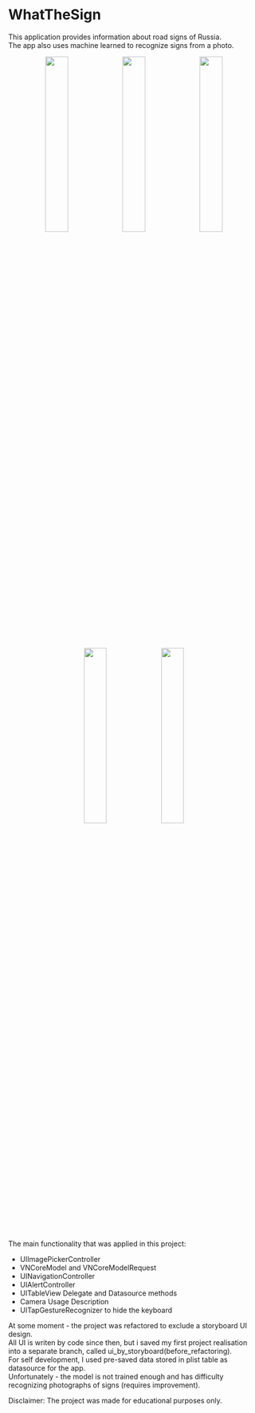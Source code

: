 # WhatTheSign
This application provides information about road signs of Russia.\
The app also uses machine learned to recognize signs from a photo.

<p align="center">
<img src="https://user-images.githubusercontent.com/82824022/215159649-8a7f5d22-5c1b-4ec1-8895-9cc00c4303c7.PNG" width=30% height=30%>
<img src="https://user-images.githubusercontent.com/82824022/215159640-8c1cc77c-bb0f-4211-978e-11a425888e3e.PNG" width=30% height=30%>
<img src="https://user-images.githubusercontent.com/82824022/215159608-43f7db5a-ad5c-4405-bf63-eb12b7aa0c9b.PNG" width=30% height=30%>

</p>
<p align="center">
<img src="https://user-images.githubusercontent.com/82824022/215159629-8db85f92-bba4-4187-8da2-db9a0964b909.PNG" width=30% height=30%>
<img src="https://user-images.githubusercontent.com/82824022/215164640-80f0d0c2-51c4-4083-a11d-e8b1c236b2b2.PNG" width=30% height=30%>
</p>

The main functionality that was applied in this project:
- UIImagePickerController
- VNCoreModel and VNCoreModelRequest
- UINavigationController
- UIAlertController
- UITableView Delegate and Datasource methods
- Camera Usage Description
- UITapGestureRecognizer to hide the keyboard

At some moment - the project was refactored to exclude a storyboard UI design.\
All UI is writen by code since then, but i saved my first project realisation into a separate branch, called ui_by_storyboard(before_refactoring).\
For self development, I used pre-saved data stored in plist table as datasource for the app.\
Unfortunately - the model is not trained enough and has difficulty recognizing photographs of signs (requires improvement).

Disclaimer:
The project was made for educational purposes only.
